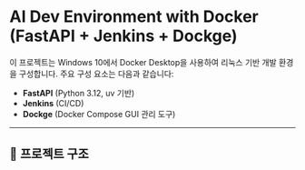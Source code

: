 # AI Dev Environment with Docker (FastAPI + Jenkins + Dockge)

이 프로젝트는 Windows 10에서 Docker Desktop을 사용하여 리눅스 기반 개발 환경을 구성합니다. 주요 구성 요소는 다음과 같습니다:

- **FastAPI** (Python 3.12, uv 기반)
- **Jenkins** (CI/CD)
- **Dockge** (Docker Compose GUI 관리 도구)

---

## 📁 프로젝트 구조

